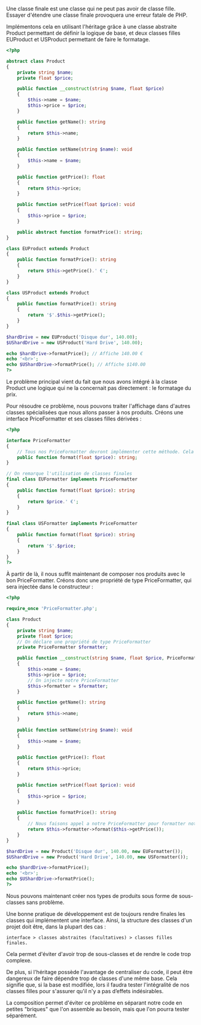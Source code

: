 Une classe finale est une classe qui ne peut pas avoir de classe fille. Essayer d'étendre une classe finale provoquera une erreur fatale de PHP.

Implémentons cela en utilisant l'héritage grâce à une classe abstraite Product permettant de définir la logique de base, 
et deux classes filles EUProduct et USProduct permettant de faire le formatage.
```php
<?php

abstract class Product
{
    private string $name;
    private float $price;

    public function __construct(string $name, float $price)
    {
        $this->name = $name;
        $this->price = $price;
    }

    public function getName(): string
    {
        return $this->name;
    }

    public function setName(string $name): void
    {
        $this->name = $name;
    }

    public function getPrice(): float
    {
        return $this->price;
    }

    public function setPrice(float $price): void
    {
        $this->price = $price;
    }

    public abstract function formatPrice(): string;
}

class EUProduct extends Product
{
    public function formatPrice(): string
    {
        return $this->getPrice().' €';
    }
}

class USProduct extends Product
{
    public function formatPrice(): string
    {
        return '$'.$this->getPrice();
    }
}

$hardDrive = new EUProduct('Disque dur', 140.00);
$UShardDrive = new USProduct('Hard Drive', 140.00);

echo $hardDrive->formatPrice(); // Affiche 140.00 €
echo '<br>';
echo $UShardDrive->formatPrice(); // Affiche $140.00
?>
```
Le problème principal vient du fait que nous avons intégré à la classe Product une logique qui ne la concernait pas directement : le formatage du prix.

Pour résoudre ce problème, nous pouvons traiter l'affichage dans d'autres classes spécialisées que nous allons passer à nos produits. 
Créons une interface PriceFormatter et ses classes filles dérivées :
```php
<?php

interface PriceFormatter
{
    // Tous nos PriceFormatter devront implémenter cette méthode. Cela nous permet de l'utiliser dans nos produits.
    public function format(float $price): string;
}

// On remarque l'utilisation de classes finales
final class EUFormatter implements PriceFormatter
{
    public function format(float $price): string
    {
        return $price.' €';
    }
}

final class USFormatter implements PriceFormatter
{
    public function format(float $price): string
    {
        return '$'.$price;
    }
}
?>
```
À partir de là, il nous suffit maintenant de composer nos produits avec le bon PriceFormatter. 
Créons donc une propriété de type PriceFormatter, qui sera injectée dans le constructeur :
```php
<?php

require_once 'PriceFormatter.php';

class Product
{
    private string $name;
    private float $price;
    // On déclare une propriété de type PriceFormatter
    private PriceFormatter $formatter;

    public function __construct(string $name, float $price, PriceFormatter $formatter)
    {
        $this->name = $name;
        $this->price = $price;
        // On injecte notre PriceFormatter
        $this->formatter = $formatter;
    }

    public function getName(): string
    {
        return $this->name;
    }

    public function setName(string $name): void
    {
        $this->name = $name;
    }

    public function getPrice(): float
    {
        return $this->price;
    }

    public function setPrice(float $price): void
    {
        $this->price = $price;
    }

    public function formatPrice(): string
    {
        // Nous faisons appel a notre PriceFormatter pour formatter notre prix. Ce n'est plus utile de créer des classes filles.
        return $this->formatter->format($this->getPrice());
    }
}

$hardDrive = new Product('Disque dur', 140.00, new EUFormatter());
$UShardDrive = new Product('Hard Drive', 140.00, new USFormatter());

echo $hardDrive->formatPrice();
echo '<br>';
echo $UShardDrive->formatPrice();
?>
```
Nous pouvons maintenant créer nos types de produits sous forme de sous-classes sans problème.


Une bonne pratique de développement est de toujours rendre finales les classes qui implémentent une interface. 
Ainsi, la structure des classes d'un projet doit être, dans la plupart des cas : 

    interface > classes abstraites (facultatives) > classes filles finales. 

Cela permet d'éviter d'avoir trop de sous-classes et de rendre le code trop complexe.

De plus, si l'héritage possède l'avantage de centraliser du code, il peut être dangereux de faire dépendre trop de classes d'une même base. 
Cela signifie que, si la base est modifiée, 
lors il faudra tester l'intégralité de nos classes filles pour s'assurer qu'il n'y a pas d’effets indésirables.

La composition permet d'éviter ce problème en séparant notre code en petites "briques" que l'on assemble au besoin, 
mais que l'on pourra tester séparément.